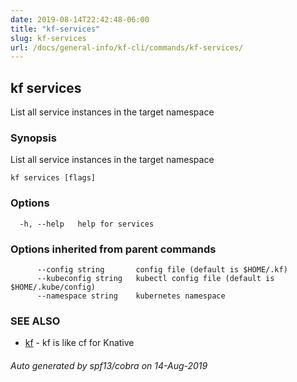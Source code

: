 ```yaml
---
date: 2019-08-14T22:42:48-06:00
title: "kf-services"
slug: kf-services
url: /docs/general-info/kf-cli/commands/kf-services/
---
```

## kf services

List all service instances in the target namespace

### Synopsis

List all service instances in the target namespace

```
kf services [flags]
```

### Options

```
  -h, --help   help for services
```

### Options inherited from parent commands

```
      --config string       config file (default is $HOME/.kf)
      --kubeconfig string   kubectl config file (default is $HOME/.kube/config)
      --namespace string    kubernetes namespace
```

### SEE ALSO

* [kf](/docs/general-info/kf-cli/commands/kf/)	 - kf is like cf for Knative

###### Auto generated by spf13/cobra on 14-Aug-2019
